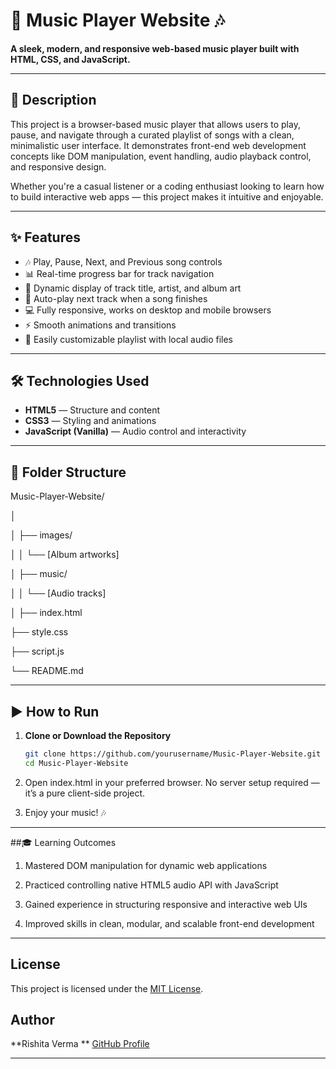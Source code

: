 # 🎵 Music Player Website 🎶

**A sleek, modern, and responsive web-based music player built with HTML, CSS, and JavaScript.**

---

## 📑 Description

This project is a browser-based music player that allows users to play, pause, and navigate through a curated playlist of songs with a clean, minimalistic user interface. It demonstrates front-end web development concepts like DOM manipulation, event handling, audio playback control, and responsive design.

Whether you're a casual listener or a coding enthusiast looking to learn how to build interactive web apps — this project makes it intuitive and enjoyable.

---

## ✨ Features

- 🎶 Play, Pause, Next, and Previous song controls  
- 📊 Real-time progress bar for track navigation  
- 🎨 Dynamic display of track title, artist, and album art  
- 🔄 Auto-play next track when a song finishes  
- 💻 Fully responsive, works on desktop and mobile browsers  
- ⚡ Smooth animations and transitions  
- 📂 Easily customizable playlist with local audio files

---

## 🛠️ Technologies Used

- **HTML5** — Structure and content  
- **CSS3** — Styling and animations  
- **JavaScript (Vanilla)** — Audio control and interactivity  

---

## 📂 Folder Structure

Music-Player-Website/

│


│ ├── images/

│ │ └── [Album artworks]

│ ├── music/

│ │ └── [Audio tracks]

│
├── index.html

├── style.css

├── script.js

└── README.md


---

## ▶️ How to Run

1. **Clone or Download the Repository**
   ```bash
   git clone https://github.com/yourusername/Music-Player-Website.git
   cd Music-Player-Website

2. Open index.html in your preferred browser.
No server setup required — it’s a pure client-side project.

3. Enjoy your music! 🎶

---

##🎓 Learning Outcomes
1. Mastered DOM manipulation for dynamic web applications

2. Practiced controlling native HTML5 audio API with JavaScript

3. Gained experience in structuring responsive and interactive web UIs

4. Improved skills in clean, modular, and scalable front-end development

---

##  License

This project is licensed under the [MIT License](Liscence).

##  Author

**Rishita Verma **
[GitHub Profile](https://github.com/Rishita-112001)

---


